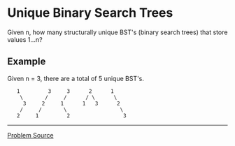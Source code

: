 # Unique Binary Search Trees

Given n, how many structurally unique BST's (binary search trees) that store values 1...n?

Example
-------

Given n = 3, there are a total of 5 unique BST's.

```text
   1         3     3      2      1
    \       /     /      / \      \
     3     2     1      1   3      2
    /     /       \                 \
   2     1         2                 3
```

---

[Problem Source](https://leetcode.com/problems/unique-binary-search-trees/description/)